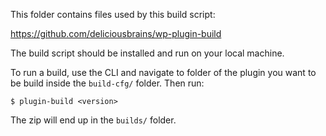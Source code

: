 This folder contains files used by this build script:

https://github.com/deliciousbrains/wp-plugin-build

The build script should be installed and run on your local machine.

To run a build, use the CLI and navigate to folder of the plugin
you want to be build inside the `build-cfg/` folder. Then run:

    $ plugin-build <version>

The zip will end up in the `builds/` folder.
